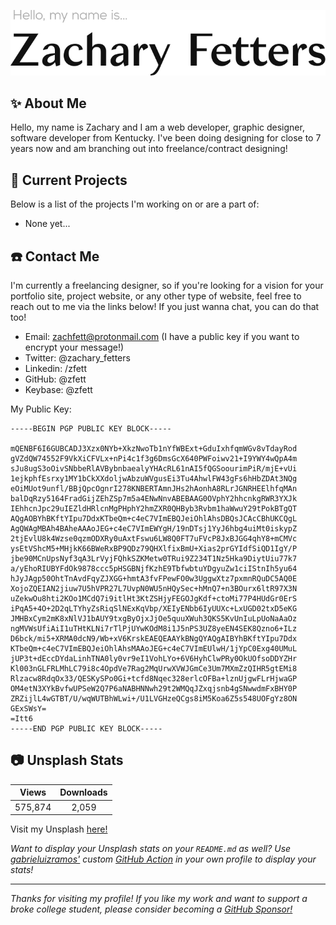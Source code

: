 ![Github Profile Banner](https://raw.githubusercontent.com/zfett/zfett/master/Githubheader.svg)
  
## ✨ About Me
Hello, my name is Zachary and I am a web developer, graphic designer, software developer from Kentucky. I've been doing designing for close to 7 years now and am branching out into freelance/contract designing!
  
## 📖 Current Projects
Below is a list of the projects I'm working on or are a part of:

- None yet...

## ☎️ Contact Me
I'm currently a freelancing designer, so if you're looking for a vision for your portfolio site, project website, or any other type of website, feel free to reach out to me via the links below! If you just wanna chat, you can do that too!

- Email: zachfett@protonmail.com (I have a public key if you want to encrypt your message!)
- Twitter: @zachary_fetters
- Linkedin: /zfett
- GitHub: @zfett
- Keybase: @zfett

My Public Key:

```
-----BEGIN PGP PUBLIC KEY BLOCK-----

mQENBF6I6GUBCADJ3Xzx0NYb+XkzNwoTb1nYfWBExt+GduIxhfqmWGv8vTdayRod
gVZdQW74552F9VkXiCFVLx+nPi4c1f3g6DmsGcX640PWFoiwv21+I9YWY4wQpA4m
sJu8ugS3oOivSNbbeRlAVBybnbaealyYHAcRL61nAI5fQGSoourimPiR/mjE+vUi
1ejkphfEsrxy1MY1bCkXXdoljwAbzuWVgusEi3Tu4AhwlFW43gFs6hHbZDAt3NQg
eOiMUot9unfl/BBjQpcOgnrI278KNBERTAmnJHs2hAonhA8RLrJGNRHEElhfqMAn
balDqRzy5164FradGijZEhZSp7m5a4ENwNnvABEBAAG0OVphY2hhcnkgRWR3YXJk
IEhhcnJpc29uIEZldHRlcnMgPHphY2hmZXR0QHByb3Rvbm1haWwuY29tPokBTgQT
AQgAOBYhBKftYIpu7DdxKTbeQm+c4eC7VImEBQJeiOhlAhsDBQsJCAcCBhUKCQgL
AgQWAgMBAh4BAheAAAoJEG+c4eC7VImEWYgH/19nDTsj1YyJ6hbg4uiMt0iskypZ
2tjEvlU8k4Wzse0qzmODXRy0uAxtFswu6LW8Q0FT7uFVcP8JxBJGG4qhY8+mCMVc
ysEtVShcM5+MHjkK66BWeRxBP9QDz79QHXlfixBmU+Xias2prGYIdfSiQD1IgY/P
jbe90MCnUpsNyf3qA3LrVyjFQhkSZKMetw0TRui9Z234T1Nz5Hka9DiytUiu77k7
a/yEhoRIUBYFdOk9878ccc5pHSGBNjfKzhE9TbfwbtuYDgyuZw1ciIStnIh5yu64
hJyJAgp50OhtTnAvdFqyZJXGG+hmtA3fvFPewFO0w3UggwXtz7pxmnRQuDC5AQ0E
XojoZQEIAN2jiuw7U5hVPR27L7UvpN0WU5nHQySec+hMnQ7+n3BOurx6ltR97X3N
uZekwOu8hti2KOo1MCdQ7i9itlHt3KtZSHjyFEGOJgKdf+ctoMi77P4HUdGr0ErS
iPqA5+4O+2D2qLTYhyZsRiqSlNExKqVbp/XEIyENbb6IyUUXc+LxUGD02txD5eKG
JMHBxCym2mK8xNlVJ1bAUY9txgByOjxJjOe5quuXWuh3QKS5KvUnIuLpUoNaAaOz
ngMVWsUfiAiI1uTHtKLNi7rTlPjUYwKOdM8i1J5nPS3UZ8yeEN4SEK8Qzno6+ILz
D6bck/mi5+XRMA0dcN9/Wb+xV6KrskEAEQEAAYkBNgQYAQgAIBYhBKftYIpu7Ddx
KTbeQm+c4eC7VImEBQJeiOhlAhsMAAoJEG+c4eC7VImEUlwH/1jYpC0Exg40UMuL
jUP3t+dEccDYdaLinhTNA0ly0vr9eI1VohLYo+6V6HyhClwPRy0OkUOfsoDDYZHr
Kl003nGLFRLMhLC79i8c4OpdVe7Rag2MqUrwXVWJGmCe3Um7MXmZzQIHR5gtEMi8
Rlzacw8RdqOx33/QESKySPo0Gi+tcfd8Nqec328erlcOFBa+lznUjgwFLrHjwaGP
OM4etN3XYkBvfwUPSeW2Q7P6aNABHNNwh29t2WMQqJZxqjsnb4gSNwwdmFxBHY0P
ZRZijlL4wGTBT/U/wqWUTBhWLwi+/U1LVGHzeQCgs8iM5Koa6Z5s548UOFgYz8ON
GExSWsY=
=Itt6
-----END PGP PUBLIC KEY BLOCK-----
```

## 📷 Unsplash Stats  
<!-- UNSPLASH-STATS:START -->
| **Views**         | **Downloads**        |
|:-----------------:|:--------------------:|
|575,874   | 2,059 |
<!-- UNSPLASH-STATS:END -->  
Visit my Unsplash [here!](https://unsplash.com/@zfett) 
  
*Want to display your Unsplash stats on your `README.md` as well? Use [gabrieluizramos'](https://github.com/gabrieluizramos) custom [GitHub Action](https://github.com/marketplace/actions/unsplash-stats-workflow) in your own profile to display your stats!*  

---
*Thanks for visiting my profile! If you like my work and want to support a broke college student, please consider becoming a [GitHub Sponsor!](https://github.com/sponsors/zfett/)*
